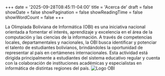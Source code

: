 +++
date = '2025-09-28T08:45:11-04:00'
title = 'Acerca de'
draft = false
showDate = false
showPagination = false
showReadingTime = false
showWordCount = false
+++

La Olimpiada Boliviana de Informática (OBI) es una iniciativa nacional orientada a fomentar el interés, aprendizaje y excelencia en el área de la computación y las ciencias de la información. A través de competencias locales, departamentales y nacionales, la OBI busca identificar y potenciar el talento de estudiantes bolivianos, brindándoles la oportunidad de representar al país en certámenes internacionales. Esta actividad está dirigida principalmente a estudiantes del sistema educativo regular y cuenta con la colaboración de instituciones académicas y especialistas en informática de distintas regiones del país.
![Logo OBI](obi.png "Logo OBI")